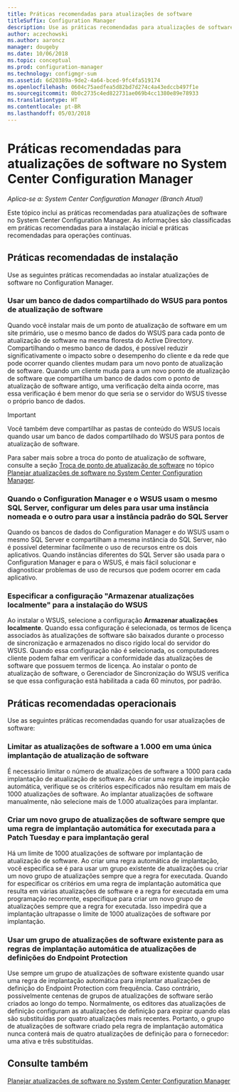 ```yaml
---
title: Práticas recomendadas para atualizações de software
titleSuffix: Configuration Manager
description: Use as práticas recomendadas para atualizações de software no System Center Configuration Manager.
author: aczechowski
ms.author: aaroncz
manager: dougeby
ms.date: 10/06/2018
ms.topic: conceptual
ms.prod: configuration-manager
ms.technology: configmgr-sum
ms.assetid: 6d20389a-9de2-4a64-bced-9fc4fa519174
ms.openlocfilehash: 0604c75aedfea5d82bd7d274c4a43edccb497f1e
ms.sourcegitcommit: 0b0c2735c4ed822731ae069b4cc1380e89e78933
ms.translationtype: HT
ms.contentlocale: pt-BR
ms.lasthandoff: 05/03/2018
---
```

# <a name="best-practices-for-software-updates-in-system-center-configuration-manager"></a>Práticas recomendadas para atualizações de software no System Center Configuration Manager

*Aplica-se a: System Center Configuration Manager (Branch Atual)*

Este tópico inclui as práticas recomendadas para atualizações de software no System Center Configuration Manager. As informações são classificadas em práticas recomendadas para a instalação inicial e práticas recomendadas para operações contínuas.  

## <a name="installation-best-practices"></a>Práticas recomendadas de instalação  
 Use as seguintes práticas recomendadas ao instalar atualizações de software no Configuration Manager.  

### <a name="use-a-shared-wsus-database-for-software-update-points"></a>Usar um banco de dados compartilhado do WSUS para pontos de atualização de software  
 Quando você instalar mais de um ponto de atualização de software em um site primário, use o mesmo banco de dados do WSUS para cada ponto de atualização de software na mesma floresta do Active Directory. Compartilhando o mesmo banco de dados, é possível reduzir significativamente o impacto sobre o desempenho do cliente e da rede que pode ocorrer quando clientes mudam para um novo ponto de atualização de software. Quando um cliente muda para a um novo ponto de atualização de software que compartilha um banco de dados com o ponto de atualização de software antigo, uma verificação delta ainda ocorre, mas essa verificação é bem menor do que seria se o servidor do WSUS tivesse o próprio banco de dados.  

> [!IMPORTANT]  
>  Você também deve compartilhar as pastas de conteúdo do WSUS locais quando usar um banco de dados compartilhado do WSUS para pontos de atualização de software.  

 Para saber mais sobre a troca do ponto de atualização de software, consulte a seção [Troca de ponto de atualização de software](../../sum/plan-design/plan-for-software-updates.md#BKMK_SUPSwitching) no tópico [Planejar atualizações de software no System Center Configuration Manager](../../sum/plan-design/plan-for-software-updates.md).  

### <a name="when-configuration-manager-and-wsus-use-the-same-sql-server-configure-one-of-these-to-use-a-named-instance-and-the-other-to-use-the-default-instance-of-sql-server"></a>Quando o Configuration Manager e o WSUS usam o mesmo SQL Server, configurar um deles para usar uma instância nomeada e o outro para usar a instância padrão do SQL Server  
 Quando os bancos de dados do Configuration Manager e do WSUS usam o mesmo SQL Server e compartilham a mesma instância do SQL Server, não é possível determinar facilmente o uso de recursos entre os dois aplicativos. Quando instâncias diferentes do SQL Server são usada para o Configuration Manager e para o WSUS, é mais fácil solucionar e diagnosticar problemas de uso de recursos que podem ocorrer em cada aplicativo.  

### <a name="specify-the-store-updates-locally-setting-for-the-wsus-installation"></a>Especificar a configuração "Armazenar atualizações localmente" para a instalação do WSUS  
 Ao instalar o WSUS, selecione a configuração **Armazenar atualizações localmente**. Quando essa configuração é selecionada, os termos de licença associados às atualizações de software são baixados durante o processo de sincronização e armazenados no disco rígido local do servidor do WSUS. Quando essa configuração não é selecionada, os computadores cliente podem falhar em verificar a conformidade das atualizações de software que possuem termos de licença. Ao instalar o ponto de atualização de software, o Gerenciador de Sincronização do WSUS verifica se que essa configuração está habilitada a cada 60 minutos, por padrão.  

## <a name="operational-best-practices"></a>Práticas recomendadas operacionais  
 Use as seguintes práticas recomendadas quando for usar atualizações de software:  

### <a name="limit-software-updates-to-1000-in-a-single-software-update-deployment"></a>Limitar as atualizações de software a 1.000 em uma única implantação de atualização de software  
 É necessário limitar o número de atualizações de software a 1000 para cada implantação de atualização de software. Ao criar uma regra de implantação automática, verifique se os critérios especificados não resultam em mais de 1000 atualizações de software. Ao implantar atualizações de software manualmente, não selecione mais de 1.000 atualizações para implantar.  

### <a name="create-a-new-software-update-group-each-time-an-automatic-deployment-rule-runs-for-patch-tuesday-and-for-general-deployment"></a>Criar um novo grupo de atualizações de software sempre que uma regra de implantação automática for executada para a Patch Tuesday e para implantação geral  
 Há um limite de 1000 atualizações de software por implantação de atualização de software. Ao criar uma regra automática de implantação, você especifica se é para usar um grupo existente de atualizações ou criar um novo grupo de atualizações sempre que a regra for executada. Quando for especificar os critérios em uma regra de implantação automática que resulta em várias atualizações de software e a regra for executada em uma programação recorrente, especifique para criar um novo grupo de atualizações sempre que a regra for executada. Isso impedirá que a implantação ultrapasse o limite de 1000 atualizações de software por implantação.  

### <a name="use-an-existing-software-update-group-for-automatic-deployment-rules-for-endpoint-protection-definition-updates"></a>Usar um grupo de atualizações de software existente para as regras de implantação automática de atualizações de definições do Endpoint Protection  
 Use sempre um grupo de atualizações de software existente quando usar uma regra de implantação automática para implantar atualizações de definição do Endpoint Protection com frequência. Caso contrário, possivelmente centenas de grupos de atualizações de software serão criados ao longo do tempo. Normalmente, os editores das atualizações de definição configuram as atualizações de definição para expirar quando elas são substituídas por quatro atualizações mais recentes. Portanto, o grupo de atualizações de software criado pela regra de implantação automática nunca conterá mais de quatro atualizações de definição para o fornecedor: uma ativa e três substituídas.  

## <a name="see-also"></a>Consulte também  
 [Planejar atualizações de software no System Center Configuration Manager](../../sum/plan-design/plan-for-software-updates.md)
